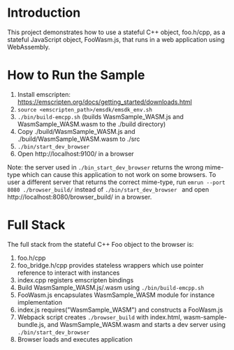 # Introduction
This project demonstrates how to use a stateful C++ object, foo.h/cpp, as a stateful JavaScript object, FooWasm.js, that runs in a web application using WebAssembly.

# How to Run the Sample
1. Install emscripten: https://emscripten.org/docs/getting_started/downloads.html
2. `source <emscripten_path>/emsdk/emsdk_env.sh`
3. `./bin/build-emcpp.sh` (builds WasmSample_WASM.js and WasmSample_WASM.wasm to the ./build directory)
4. Copy ./build/WasmSample_WASM.js and ./build/WasmSample_WASM.wasm to ./src
5. `./bin/start_dev_browser ` 
6. Open http://localhost:9100/ in a browser

Note: the server used in `./bin_start_dev_browser` returns the wrong mime-type which can cause this application to not work on some browsers.  To user a different server that returns the correct mime-type, run `emrun --port 8080 ./browser_build/` instead of `./bin/start_dev_browser ` and open http://localhost:8080/browser_build/ in a browser.

# Full Stack

The full stack from the stateful C++ Foo object to the browser is:

1. foo.h/cpp
2. foo_bridge.h/cpp provides stateless wrappers which use pointer reference to interact with instances
3. index.cpp registers emscripten bindings
4. Build WasmSample_WASM.js/.wasm using `./bin/build-emcpp.sh`
5. FooWasm.js encapsulates WasmSample_WASM module for instance implementation
6. index.js requires("WasmSample_WASM") and constructs a FooWasm.js
7. Webpack script creates `./browser_build` with index.html, wasm-sample-bundle.js, and WasmSample_WASM.wasm and starts a dev server using `./bin/start_dev_browser`
8. Browser loads and executes application
